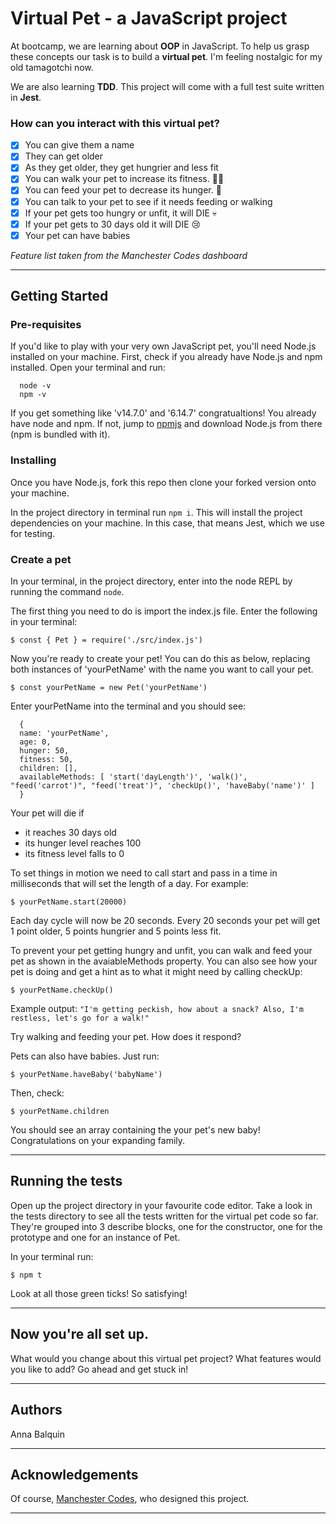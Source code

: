 
# Virtual Pet -  a JavaScript project

At bootcamp, we are learning about **OOP** in JavaScript. To help us grasp these concepts our task is to build a **virtual pet**. I'm feeling nostalgic for my old tamagotchi now.

We are also learning **TDD**. This project will come with a full test suite written in **Jest**.

### How can you interact with this virtual pet?

- [x]  You can give them a name
- [x]  They can get older
- [x]  As they get older, they get hungrier and less fit
- [x]  You can walk your pet to increase its fitness. 🏃‍♂️
- [x]  You can feed your pet to decrease its hunger. 🍕
- [x]  You can talk to your pet to see if it needs feeding or walking
- [x]  If your pet gets too hungry or unfit, it will DIE 💀
- [x]  If your pet gets to 30 days old it will DIE 😢
- [x]  Your pet can have babies

*Feature list taken from the Manchester Codes dashboard*


***

## Getting Started

### Pre-requisites
If you'd like to play with your very own JavaScript pet, you'll need Node.js installed on your machine.
First, check if you already have Node.js and npm installed. Open your terminal and run:

      node -v
      npm -v

If you get something like 'v14.7.0' and '6.14.7' congratualtions! You already have node and npm.
If not, jump to [npmjs](https://www.npmjs.com/get-npm) and download Node.js from there (npm is bundled with it).


### Installing
Once you have Node.js, fork this repo then clone your forked version onto your machine.

In the project directory in terminal run `npm i`. This will install the project dependencies on your machine. In this case, that means Jest, which we use for testing.

### Create a pet
In your terminal, in the project directory, enter into the node REPL by running the command `node`.

The first thing you need to do is import the index.js file. Enter the following in your terminal:

`$ const { Pet } = require('./src/index.js')`

Now you're ready to create your pet! You can do this as below, replacing both instances of 'yourPetName' with the name you want to call your pet. 

`$ const yourPetName = new Pet('yourPetName')`

Enter yourPetName into the terminal and you should see:

      {
      name: 'yourPetName',
      age: 0,
      hunger: 50,
      fitness: 50,
      children: [],
      availableMethods: [ 'start('dayLength')', 'walk()', "feed('carrot')", "feed('treat')", 'checkUp()', 'haveBaby('name')' ]
      }

Your pet will die if
- it reaches 30 days old
- its hunger level reaches 100
- its fitness level falls to 0


To set things in motion we need to call start and pass in a time in milliseconds that will set the length of a day. For example:

`$ yourPetName.start(20000)`

Each day cycle will now be 20 seconds. Every 20 seconds your pet will get 1 point older, 5 points hungrier and 5 points less fit.

To prevent your pet getting hungry and unfit, you can walk and feed your pet as shown in the avaiableMethods property. You can also see how your pet is doing and get a hint as to what it might need by calling checkUp:

`$ yourPetName.checkUp()`

Example output: `"I'm getting peckish, how about a snack? Also, I'm restless, let's go for a walk!"`

Try walking and feeding your pet. How does it respond?

Pets can also have babies. Just run:

`$ yourPetName.haveBaby('babyName')`

Then, check:

`$ yourPetName.children`

You should see an array containing the your pet's new baby! Congratulations on your expanding family.

***
## Running the tests 
Open up the project directory in your favourite code editor. Take a look in the tests directory to see all the tests written for the virtual pet code so far. They're grouped into 3 describe blocks, one for the constructor, one for the prototype and one for an instance of Pet.

In your terminal run:

`$ npm t`

Look at all those green ticks! So satisfying! 


*** 

## Now you're all set up.
What would you change about this virtual pet project? What features would you like to add? Go ahead and get stuck in!
*** 

## Authors 
Anna Balquin
***

## Acknowledgements
Of course, [Manchester Codes](https://www.manchestercodes.com), who designed this project.
***
